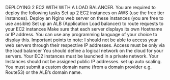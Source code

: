 DEPLOYING 2 EC2 WITH WITH A LOAD BALANCER.
You are required to deploy the following tasks
Set up 2 EC2 instances on AWS (use the free tier instances).
Deploy an Nginx web server on these instances (you are free to use ansible)
Set up an ALB (Application Load balancer) to route requests to your EC2 instances
Make sure that each server displays its own Hostname or IP address. You can use any programming language of your choice to display this.
Important points to note:
I should not be able to access your web servers through their respective IP addresses. Access must be only via the load balancer
You should define a logical network on the cloud for your servers.
Your EC2 instances must be launched in a private network.
Your Instances should not be assigned public IP addresses.
set up auto scaling.
You must submit a custom domain name (from a domain provider e.g. Route53) or the ALB’s domain name.
